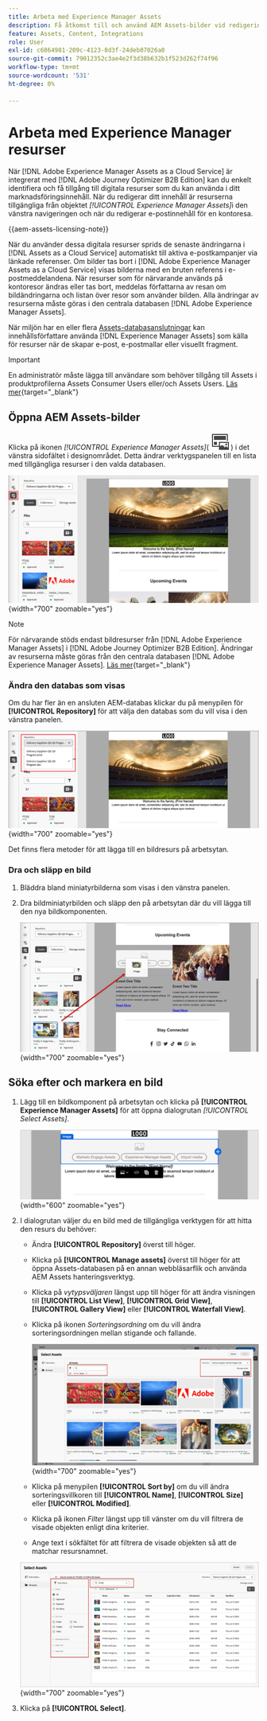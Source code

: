 ```yaml
---
title: Arbeta med Experience Manager Assets
description: Få åtkomst till och använd AEM Assets-bilder vid redigering av innehåll - dra och släpp, sök, filtrera och synkronisera ändringar automatiskt i Journey Optimizer B2B edition.
feature: Assets, Content, Integrations
role: User
exl-id: c6864981-209c-4123-8d3f-24deb07026a0
source-git-commit: 79012352c3ae4e2f3d38b632b1f523d262f74f96
workflow-type: tm+mt
source-wordcount: '531'
ht-degree: 0%

---
```


# Arbeta med Experience Manager resurser

När [!DNL Adobe Experience Manager Assets as a Cloud Service] är integrerat med [!DNL Adobe Journey Optimizer B2B Edition] kan du enkelt identifiera och få tillgång till digitala resurser som du kan använda i ditt marknadsföringsinnehåll. När du redigerar ditt innehåll är resurserna tillgängliga från objektet _[!UICONTROL Experience Manager Assets]_&#x200B;i den vänstra navigeringen och när du redigerar e-postinnehåll för en kontoresa.

{{aem-assets-licensing-note}}

När du använder dessa digitala resurser sprids de senaste ändringarna i [!DNL Assets as a Cloud Service] automatiskt till aktiva e-postkampanjer via länkade referenser. Om bilder tas bort i [!DNL Adobe Experience Manager Assets as a Cloud Service] visas bilderna med en bruten referens i e-postmeddelandena. När resurser som för närvarande används på kontoresor ändras eller tas bort, meddelas författarna av resan om bildändringarna och listan över resor som använder bilden. Alla ändringar av resurserna måste göras i den centrala databasen [!DNL Adobe Experience Manager Assets].

När miljön har en eller flera [Assets-databasanslutningar](../admin/configure-aem-repositories.md) kan innehållsförfattare använda [!DNL Experience Manager Assets] som källa för resurser när de skapar e-post, e-postmallar eller visuellt fragment.

>[!IMPORTANT]
>
>En administratör måste lägga till användare som behöver tillgång till Assets i produktprofilerna Assets Consumer Users eller/och Assets Users. [Läs mer](https://experienceleague.adobe.com/sv/docs/experience-manager-cloud-service/content/security/ims-support#managing-products-and-user-access-in-admin-console){target="_blank"}

## Öppna AEM Assets-bilder

Klicka på ikonen _[!UICONTROL Experience Manager Assets]_( ![ Experience Manager Assets-ikon ](../../assets/do-not-localize/icon-assets-aem.svg) ) i det vänstra sidofältet i designområdet. Detta ändrar verktygspanelen till en lista med tillgängliga resurser i den valda databasen.

![Klicka på Assets-väljarikonen för att komma åt bildresurserna](./assets/content-assets-selector-aem-assets.png){width="700" zoomable="yes"}

>[!NOTE]
>
>För närvarande stöds endast bildresurser från [!DNL Adobe Experience Manager Assets] i [!DNL Adobe Journey Optimizer B2B Edition]. Ändringar av resurserna måste göras från den centrala databasen [!DNL Adobe Experience Manager Assets]. [Läs mer](https://experienceleague.adobe.com/sv/docs/experience-manager-cloud-service/content/assets/manage/manage-digital-assets){target="_blank"}

### Ändra den databas som visas

Om du har fler än en ansluten AEM-databas klickar du på menypilen för **[!UICONTROL Repository]** för att välja den databas som du vill visa i den vänstra panelen.

![Välj en AEM Assets-databas för att komma åt bildresurserna](./assets/content-assets-selector-aem-repo.png){width="700" zoomable="yes"}

Det finns flera metoder för att lägga till en bildresurs på arbetsytan.

### Dra och släpp en bild

1. Bläddra bland miniatyrbilderna som visas i den vänstra panelen.

1. Dra bildminiatyrbilden och släpp den på arbetsytan där du vill lägga till den nya bildkomponenten.

   ![Dra och släpp en bildresurs](./assets/content-drag-drop-image-aem-assets.png){width="700" zoomable="yes"}

## Söka efter och markera en bild

1. Lägg till en bildkomponent på arbetsytan och klicka på **[!UICONTROL Experience Manager Assets]** för att öppna dialogrutan _[!UICONTROL Select Assets]_.

   ![Välj en resurs för bildkomponenten](./assets/content-image-component-empty.png){width="600" zoomable="yes"}

1. I dialogrutan väljer du en bild med de tillgängliga verktygen för att hitta den resurs du behöver:

   * Ändra **[!UICONTROL Repository]** överst till höger.

   * Klicka på **[!UICONTROL Manage assets]** överst till höger för att öppna Assets-databasen på en annan webbläsarflik och använda AEM Assets hanteringsverktyg.

   * Klicka på _vytypsväljaren_ längst upp till höger för att ändra visningen till **[!UICONTROL List View]**, **[!UICONTROL Grid View]**, **[!UICONTROL Gallery View]** eller **[!UICONTROL Waterfall View]**.

   * Klicka på ikonen _Sorteringsordning_ om du vill ändra sorteringsordningen mellan stigande och fallande.

     ![Använd verktyg i dialogrutan Välj Assets för att hitta och välja en bildresurs](./assets/content-select-assets-dialog-aem.png){width="700" zoomable="yes"}

   * Klicka på menypilen **[!UICONTROL Sort by]** om du vill ändra sorteringsvillkoren till **[!UICONTROL Name]**, **[!UICONTROL Size]** eller **[!UICONTROL Modified]**.

   * Klicka på ikonen _Filter_ längst upp till vänster om du vill filtrera de visade objekten enligt dina kriterier.

   * Ange text i sökfältet för att filtrera de visade objekten så att de matchar resursnamnet.

   ![Använd filter och sökfält för att hitta resursen](./assets/content-select-assets-dialog-aem-filter.png){width="700" zoomable="yes"}

1. Klicka på **[!UICONTROL Select]**.
<!-- 

## Upload assets

To import files to Assets as a Cloud Service, you first need to browse or create the folder to be used for storage. You can then import an asset and add it to your email content. After assets are uploaded, you can [use the image assets as you author content](./assets-overview.md#add-assets-to-your-content).

1. While authoring your content in the email designer, drag an image element into the canvas. 

   The properties on the right reflect the image element selection. 

1. Click **[!UICONTROL Import media]** to open the _[!UICONTROL Upload image]_ dialog.

1. If your file system is open to your image file, drag and drop the file on the box in the dialog.

   ![Upload image file to Assets repository](./assets/email-designer-image-upload.png){width="700" zoomable="yes"}

   You can also click the **[!UICONTROL Select a file from your computer]** link and use your file system to locate and select the image file. Click Open and the image file is displayed in the box.

1. Click **[!UICONTROL Import]**.
-->
